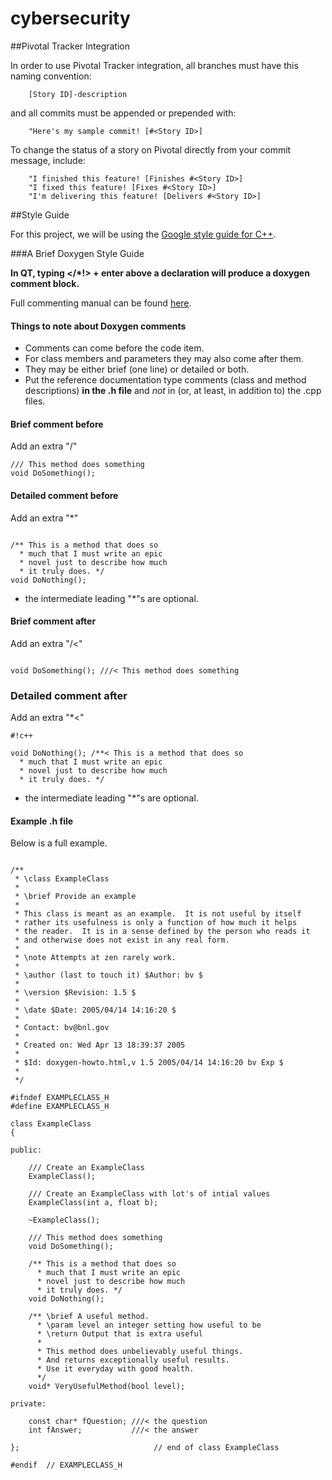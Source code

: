 # cybersecurity

##Pivotal Tracker Integration

In order to use Pivotal Tracker integration, all branches must have this naming convention:
```
    [Story ID]-description
```
and all commits must be appended or prepended with:
```
    "Here's my sample commit! [#<Story ID>]
```
To change the status of a story on Pivotal directly from your commit message, include:
```
    "I finished this feature! [Finishes #<Story ID>]
    "I fixed this feature! [Fixes #<Story ID>]
    "I'm delivering this feature! [Delivers #<Story ID>]
```

##Style Guide

For this project, we will be using the [Google style guide for C++](https://google-styleguide.googlecode.com/svn/trunk/cppguide.html).


###A Brief Doxygen Style Guide

**In QT, typing </*!> + enter above a declaration will produce a doxygen comment block.**

Full commenting manual can be found [here](http://www.stack.nl/~dimitri/doxygen/manual/docblocks.html).

#### Things to note about Doxygen comments
* Comments can come before the code item.
* For class members and parameters they may also come after them.
* They may be either brief (one line) or detailed or both.
* Put the reference documentation type comments (class and method descriptions) **in the .h file** and *not* in (or, at least, in addition to) the .cpp files. 

#### Brief comment before
Add an extra "/"


```
/// This method does something
void DoSomething();
```


#### Detailed comment before
Add an extra "*"


```

/** This is a method that does so
  * much that I must write an epic 
  * novel just to describe how much
  * it truly does. */
void DoNothing();
```


- the intermediate leading "*"s are optional.

#### Brief comment after
Add an extra "/<"


```

void DoSomething(); ///< This method does something
```


### Detailed comment after
Add an extra "*<"


```
#!c++

void DoNothing(); /**< This is a method that does so
  * much that I must write an epic 
  * novel just to describe how much
  * it truly does. */
```


- the intermediate leading "*"s are optional.

#### Example .h file
Below is a full example.


```

/**
 * \class ExampleClass
 *
 * \brief Provide an example
 *
 * This class is meant as an example.  It is not useful by itself
 * rather its usefulness is only a function of how much it helps
 * the reader.  It is in a sense defined by the person who reads it
 * and otherwise does not exist in any real form. 
 *
 * \note Attempts at zen rarely work.
 *
 * \author (last to touch it) $Author: bv $
 *
 * \version $Revision: 1.5 $
 *
 * \date $Date: 2005/04/14 14:16:20 $
 *
 * Contact: bv@bnl.gov
 *
 * Created on: Wed Apr 13 18:39:37 2005
 *
 * $Id: doxygen-howto.html,v 1.5 2005/04/14 14:16:20 bv Exp $
 *
 */

#ifndef EXAMPLECLASS_H
#define EXAMPLECLASS_H

class ExampleClass
{

public:

    /// Create an ExampleClass
    ExampleClass();

    /// Create an ExampleClass with lot's of intial values
    ExampleClass(int a, float b);

    ~ExampleClass();

    /// This method does something
    void DoSomething();

    /** This is a method that does so
      * much that I must write an epic 
      * novel just to describe how much
      * it truly does. */
    void DoNothing();

    /** \brief A useful method.
      * \param level an integer setting how useful to be
      * \return Output that is extra useful
      * 
      * This method does unbelievably useful things.  
      * And returns exceptionally useful results.
      * Use it everyday with good health.
      */
    void* VeryUsefulMethod(bool level);

private:

    const char* fQuestion; ///< the question
    int fAnswer;           ///< the answer 

};                              // end of class ExampleClass

#endif  // EXAMPLECLASS_H

```
